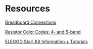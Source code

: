 # Resources

[Breadboard Connections](http://brunswickhackerspace.com/wp-content/uploads/2016/10/breadboard.png)

[Resistor Color Codes: 4- and 5-band](http://brunswickhackerspace.com/wp-content/uploads/2016/10/breadboard.png)

[ELEGOO Start Kit Information + Tutorials](https://docs.google.com/document/d/1e7PoARO209aIGRqjKJAYFFS_Uzi2gXuj1JIoLI_I7FU/edit)
